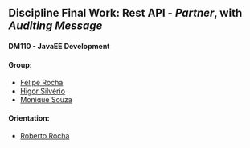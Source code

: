 ## Discipline Final Work: Rest API - **_Partner_**, with **_Auditing Message_**

#### DM110 - JavaEE Development

#### Group:
* [Felipe Rocha](https://github.com/FelipeRocha27)
* [Higor Silvério](https://github.com/higorasilverio)
* [Monique Souza](https://github.com/moniquegsouza)

#### Orientation:
* [Roberto Rocha](https://github.com/rrocharoberto)
